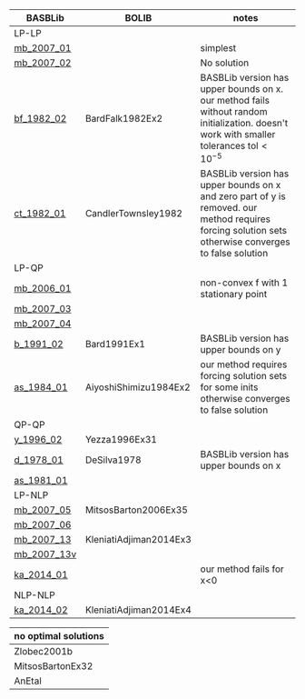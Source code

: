 |BASBLib|BOLIB|notes|
|---|---|---|
|LP-LP|
|[mb_2007_01](./lp-lp/mb_2007_01.jl)||simplest|
|[mb_2007_02](./lp-lp/mb_2007_02.jl)||No solution|
|[bf_1982_02](./lp-lp/bf_1982_02.jl)|BardFalk1982Ex2|BASBLib version has upper bounds on x. our method fails without random initialization. doesn't work with smaller tolerances tol$<10^{-5}$|
|[ct_1982_01](./lp-lp/ct_1982_01.jl)|CandlerTownsley1982|BASBLib version has upper bounds on x and zero part of y is removed. our method requires forcing solution sets otherwise converges to false solution|
|LP-QP|
|[mb_2006_01](./lp-qp/mb_2006_01.jl)||non-convex f with 1 stationary point|
|[mb_2007_03](./lp-qp/mb_2007_03.jl)|||
|[mb_2007_04](./lp-qp/mb_2007_04.jl)|||
|[b_1991_02](./lp-qp/b_1991_02.jl)|Bard1991Ex1|BASBLib version has upper bounds on y|
|[as_1984_01](./lp-qp/as_1984_01.jl)|AiyoshiShimizu1984Ex2|our method requires forcing solution sets for some inits otherwise converges to false solution|
|QP-QP|
|[y_1996_02](./qp-qp/y_1996_02.jl)|Yezza1996Ex31|
|[d_1978_01](./qp-qp/d_1978_01.jl)|DeSilva1978|BASBLib version has upper bounds on x|
|[as_1981_01](./qp-qp/as_1981_01.jl)|||
|LP-NLP|||
|[mb_2007_05](./lp-nlp/mb_2007_05.jl)|MitsosBarton2006Ex35||
|[mb_2007_06](./lp-nlp/mb_2007_06.jl)|||
|[mb_2007_13](./lp-nlp/mb_2007_13.jl)|KleniatiAdjiman2014Ex3||
|[mb_2007_13v](./lp-nlp/mb_2007_13v.jl)|||
|[ka_2014_01](./lp-nlp/ka_2014_01.jl)||our method fails for x<0|
|NLP-NLP|
|[ka_2014_02](./nlp-nlp/ka_2014_02.jl)|KleniatiAdjiman2014Ex4||

|no optimal solutions|
|---|
|Zlobec2001b|
|MitsosBartonEx32|
|AnEtal|